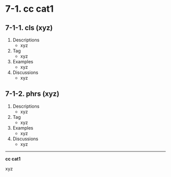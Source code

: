 # 7-1. cc cat1

## 7-1-1. cls (xyz)

1. Descriptions
    - xyz
2. Tag
    - xyz
3. Examples
    - xyz
4. Discussions
    - xyz

## 7-1-2. phrs (xyz)

1. Descriptions
    - xyz
2. Tag
    - xyz
3. Examples
    - xyz
4. Discussions
    - xyz

---

**cc cat1**

xyz
